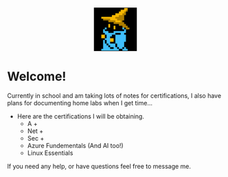 <div style="width:20%; margin: auto;">

![Bluegeneral](https://github.com/DKC-Bluegeneral/GitBluePublic/blob/main/Images/black%20-mage.png)

</div>


# Welcome!



Currently in school and am taking lots of notes for certifications, I also have plans for documenting home labs when I get time...


- Here are the certifications I will be obtaining.
  - A +
  - Net +
  - Sec +
  - Azure Fundementals (And AI too!)
  - Linux Essentials

If you need any help, or have questions feel free to message me. 
